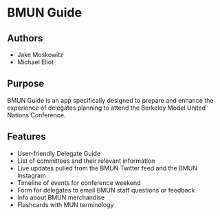 # BMUN Guide

## Authors
*  Jake Moskowitz
*  Michael Eliot

## Purpose
BMUN Guide is an app specifically designed to prepare and enhance the experience of delegates planning to attend the Berkeley Model United Nations Conference.

## Features
* User-friendly Delegate Guide
* List of committees and their relevant information
* Live updates pulled from the BMUN Twitter feed and the BMUN Instagram
* Timeline of events for conference weekend
* Form for delegates to email BMUN staff questions or feedback
* Info about BMUN merchandise
* Flashcards with MUN terminology


